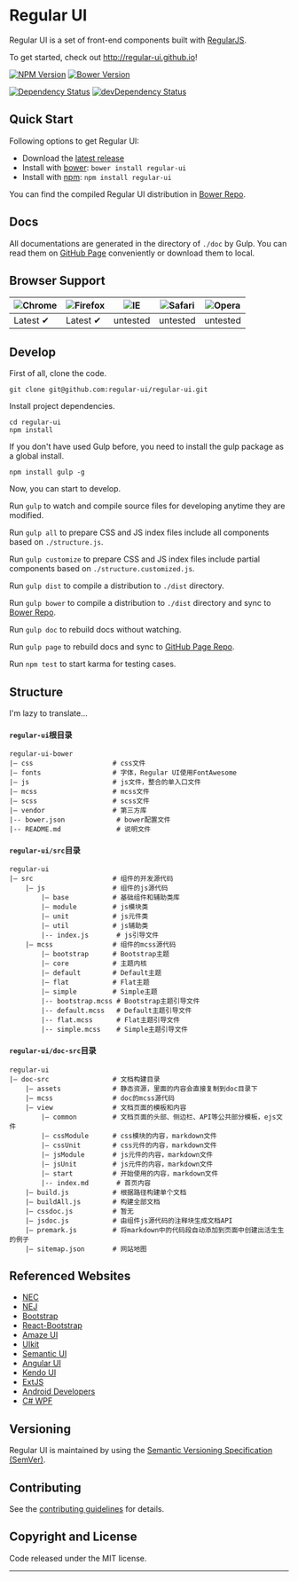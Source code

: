 # Regular UI

Regular UI is a set of front-end components built with [RegularJS][RegularJS].

To get started, check out http://regular-ui.github.io!

[![NPM Version][npm-badge]][npm]
[![Bower Version][bower-badge]][bower]

[![Dependency Status][deps-badge]][deps]
[![devDependency Status][dev-deps-badge]][dev-deps]

## Quick Start

Following options to get Regular UI:

- Download the [latest release][latest]
- Install with [bower][bower]: `bower install regular-ui`
- Install with [npm][npm]: `npm install regular-ui`

You can find the compiled Regular UI distribution in [Bower Repo][repo-bower].

## Docs

All documentations are generated in the directory of `./doc` by Gulp. You can read them on [GitHub Page][documentation] conveniently or download them to local.

## Browser Support

![Chrome](https://raw.github.com/alrra/browser-logos/master/chrome/chrome_48x48.png) | ![Firefox](https://raw.github.com/alrra/browser-logos/master/firefox/firefox_48x48.png) | ![IE](https://raw.github.com/alrra/browser-logos/master/internet-explorer/internet-explorer_48x48.png) | ![Safari](https://raw.github.com/alrra/browser-logos/master/safari/safari_48x48.png) | ![Opera](https://raw.github.com/alrra/browser-logos/master/opera/opera_48x48.png)
--- | --- | --- | --- | --- |
Latest ✔ | Latest ✔ | untested | untested | untested |

## Develop

First of all, clone the code.

```shell
git clone git@github.com:regular-ui/regular-ui.git
```

Install project dependencies.

```shell
cd regular-ui
npm install
```

If you don't have used Gulp before, you need to install the gulp package as a global install.

```shell
npm install gulp -g
```

Now, you can start to develop.

Run `gulp` to watch and compile source files for developing anytime they are modified.

Run `gulp all` to prepare CSS and JS index files include all components based on `./structure.js`.

Run `gulp customize` to prepare CSS and JS index files include partial components based on `./structure.customized.js`.

Run `gulp dist` to compile a distribution to `./dist` directory.

Run `gulp bower` to compile a distribution to `./dist` directory and sync to [Bower Repo][repo-bower].

Run `gulp doc` to rebuild docs without watching.

Run `gulp page` to rebuild docs and sync to [GitHub Page Repo][repo-page].

Run `npm test` to start karma for testing cases.

## Structure

I'm lazy to translate...

#### `regular-ui`根目录

```
regular-ui-bower
|— css                    # css文件
|— fonts                  # 字体，Regular UI使用FontAwesome
|— js                     # js文件，整合的单入口文件
|— mcss                   # mcss文件
|— scss                   # scss文件
|— vendor                 # 第三方库
|-- bower.json             # bower配置文件
|-- README.md              # 说明文件
```

#### `regular-ui/src`目录

```
regular-ui
|— src                    # 组件的开发源代码
    |— js                 # 组件的js源代码
        |— base           # 基础组件和辅助类库
        |— module         # js模块类
        |— unit           # js元件类
        |— util           # js辅助类
        |-- index.js       # js引导文件
    |— mcss               # 组件的mcss源代码
        |— bootstrap      # Bootstrap主题
        |— core           # 主题内核
        |— default        # Default主题
        |— flat           # Flat主题
        |— simple         # Simple主题
        |-- bootstrap.mcss # Bootstrap主题引导文件
        |-- default.mcss   # Default主题引导文件
        |-- flat.mcss      # Flat主题引导文件
        |-- simple.mcss    # Simple主题引导文件
```

#### `regular-ui/doc-src`目录

```
regular-ui
|— doc-src                # 文档构建目录
    |— assets             # 静态资源，里面的内容会直接复制到doc目录下
    |— mcss               # doc的mcss源代码
    |— view               # 文档页面的模板和内容
        |— common         # 文档页面的头部、侧边栏、API等公共部分模板，ejs文件
        |— cssModule      # css模块的内容，markdown文件
        |— cssUnit        # css元件的内容，markdown文件
        |— jsModule       # js元件的内容，markdown文件
        |— jsUnit         # js元件的内容，markdown文件
        |— start          # 开始使用的内容，markdown文件
        |-- index.md       # 首页内容
    |— build.js           # 根据路径构建单个文档
    |— buildAll.js        # 构建全部文档
    |— cssdoc.js          # 暂无
    |— jsdoc.js           # 由组件js源代码的注释块生成文档API
    |— premark.js         # 将markdown中的代码段自动添加到页面中创建出活生生的例子
    |— sitemap.json       # 网站地图
```

## Referenced Websites

- [NEC](http://nec.netease.com)
- [NEJ](http://nej.netease.com)
- [Bootstrap](http://v3.bootcss.com)
- [React-Bootstrap](http://react-bootstrap.github.io/components.html)
- [Amaze UI](http://amazeui.org)
- [UIkit](http://www.getuikit.net)
- [Semantic UI](http://semantic-ui.com)
- [Angular UI](https://angular-ui.github.io)
- [Kendo UI](http://demos.telerik.com/kendo-ui)
- [ExtJS](http://docs.sencha.com/extjs/4.0.7)
- [Android Developers](http://developer.android.com/index.html)
- [C# WPF](http://www.wpf-tutorial.com)

## Versioning

Regular UI is maintained by using the [Semantic Versioning Specification (SemVer)][SemVer].

## Contributing

See the [contributing guidelines][contributing] for details.

## Copyright and License

Code released under the MIT license. 

------

[npm]: https://www.npmjs.com/package/regular-ui
[npm-badge]: https://badge.fury.io/js/regular-ui.svg

[bower]: http://bower.io
[bower-badge]: https://badge.fury.io/bo/regular-ui.svg

[deps-badge]: https://david-dm.org/regular-ui/regular-ui.svg
[deps]: https://david-dm.org/regular-ui/regular-ui

[dev-deps-badge]: https://david-dm.org/regular-ui/regular-ui/dev-status.svg
[dev-deps]: https://david-dm.org/regular-ui/regular-ui#info=devDependencies

[peer-deps-badge]: https://david-dm.org/regular-ui/regular-ui/peer-status.svg
[peer-deps]: https://david-dm.org/regular-ui/regular-ui#info=peerDependencies

[repo-main]: https://github.com/regular-ui/regular-ui
[repo-bower]: https://github.com/regular-ui/regular-ui-bower
[repo-page]: https://github.com/regular-ui/regular-ui.github.io

[latest]: https://github.com/regular-ui/regular-ui-bower/releases/latest
[documentation]: http://regular-ui.github.io
[contributing]: https://github.com/regular-ui/regular-ui/blob/master/CONTRIBUTING.md

[RegularJS]: https://github.com/regularjs/regular
[SemVer]: http://semver.org
